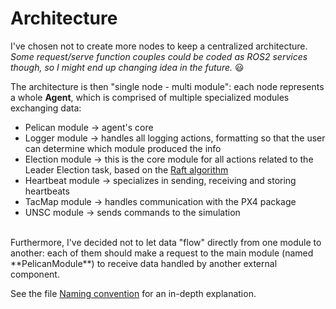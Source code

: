 # Architecture

I've chosen not to create more nodes to keep a centralized architecture.
*Some request/serve function couples could be coded as ROS2 services though, so I might end up changing idea in the future.* :smiley:  

The architecture is then "single node - multi module": each node represents a whole **Agent**, which is comprised of multiple specialized modules exchanging data:
- Pelican module &rarr; agent's core
- Logger module &rarr; handles all logging actions, formatting so that the user can determine which module produced the info
- Election module &rarr; this is the core module for all actions related to the Leader Election task, based on the [Raft algorithm](https://raft.github.io/raft.pdf)
- Heartbeat module &rarr; specializes in sending, receiving and storing heartbeats
- TacMap module &rarr; handles communication with the PX4 package
- UNSC module &rarr; sends commands to the simulation

<br>
Furthermore, I've decided not to let data "flow" directly from one module to another: each of them should make a request to the main module (named **PelicanModule**) to receive data handled by another external component.

See the file [Naming convention](Naming%20convention.md) for an in-depth explanation.
